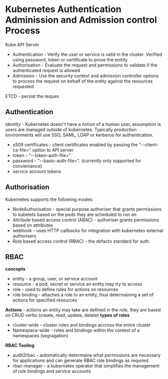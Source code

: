 # Kubernetes Authentication Adminission and Admission control Process

Kube API Server
* Authentication - Verify the user or service is valid in the cluster. Verified using password, token or certificate to prove the enitity
* Authorisation - Evaluate the request and permissions to validate if the authenticated request is allowed
* Admission - Use the security context and admission controller options to process the request on behalf of the entity against the resources requested

ETCD - persist the reques

## Authentication
*identity* - Kubernetes doesn't have a notion of a human user, assumption is users are managed outside of kubernetes. Typically production environments will use SSO, SAML, LDAP or kerberos for authentication.
 * x509 certificates - client certificates enabled by passing the "--client-ca-file=<somefile>" option to API server
 * token - "--token-auth-file=<somefile>". 
 * password - "--basic-auth-file=<somefile>". (currently only supported for convieniance)
 * service account tokens 

## Authorisation
Kubernetes supports the following modes:
* NodeAuthorisation - special purpose authoriser that grants permissions to kubelets based on the pods they are scheduled to run on 
* Attribute based access control (ABAC) - authoriser grants permissions based on attributes
* webhook - uses HTTP callbacks for integration with kubernetes external authorisers
* Role based access control (RBAC) - the defacto standard for auth. 

## RBAC ##
**concepts**
* entity - a group, user, or service account
* resource - a pod, secret or service an entity may try to access
* role - used to define rules for actions on resources
* role binding - attaches a role to an entity, thus determaining a set of actions for specified resources

**Actions** - actions an entity may take are defined in the role, they are based on CRUD verbs (create, read, update, delete) 
**types of roles**
* cluster-wide - cluster roles and bindings accross the entire cluster
* Namespace-wide - roles and bindings within the context of a namespaces (segragation)

**RBAC Tooling**
* audit2rbac - automatically determaine what permissions are necessary for applications and can generate RBAC role bindings as required.
* rbac-manager - a kubernetes operator that simplifies the management of role bindings and service accounts 

